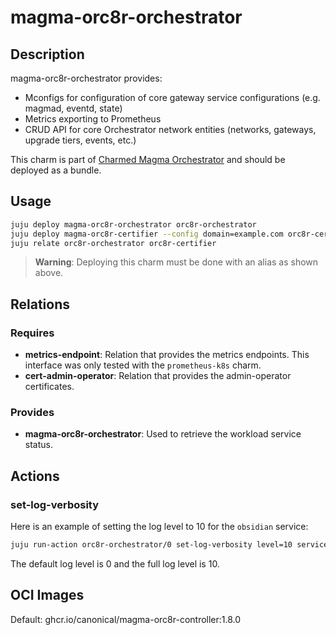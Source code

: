 # magma-orc8r-orchestrator

## Description

magma-orc8r-orchestrator provides:
- Mconfigs for configuration of core gateway service configurations (e.g. magmad, eventd, state)
- Metrics exporting to Prometheus
- CRUD API for core Orchestrator network entities (networks, gateways, upgrade tiers, events, etc.)

This charm is part of [Charmed Magma Orchestrator](https://charmhub.io/magma-orc8r/) and should
be deployed as a bundle.

## Usage

```bash
juju deploy magma-orc8r-orchestrator orc8r-orchestrator
juju deploy magma-orc8r-certifier --config domain=example.com orc8r-certifier
juju relate orc8r-orchestrator orc8r-certifier
```

> **Warning**: Deploying this charm must be done with an alias as shown above.


## Relations

### Requires

- **metrics-endpoint**: Relation that provides the metrics endpoints. This interface was only
tested with the `prometheus-k8s` charm.
- **cert-admin-operator**: Relation that provides the admin-operator certificates.

### Provides

- **magma-orc8r-orchestrator**: Used to retrieve the workload service status.

## Actions

### set-log-verbosity
Here is an example of setting the log level to 10 for the `obsidian` service:

```bash
juju run-action orc8r-orchestrator/0 set-log-verbosity level=10 service=obsidian
```

The default log level is 0 and the full log level is 10. 

## OCI Images

Default: ghcr.io/canonical/magma-orc8r-controller:1.8.0
